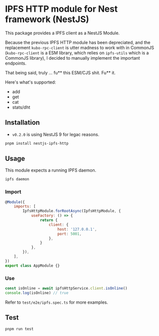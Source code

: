 # IPFS HTTP module for Nest framework (NestJS)

This package provides a IPFS client as a NestJS Module.

Because the previous IPFS HTTP module has been depreciated, and the replacement `kubo-rpc-client` is utter madness to work with in CommonJS (`kubo-rpc-client` is a ESM library, which relies on `ipfs-utils` which is a CommonJS library), I decided to manually implement the important endpoints.

That being said, truly ... fu** this ESM/CJS shit. Fu** it.

Here's what's supported:
- add
- get
- cat
- stats/dht

## Installation

- `v0.2.0` is using NestJS 9 for legac reasons.

```bash
pnpm install nestjs-ipfs-http
```

## Usage

This module expects a running IPFS daemon.

```bash
ipfs daemon
```

### Import

```js
@Module({
    imports: [
        IpfsHttpModule.forRootAsync(IpfsHttpModule, {
            useFactory: () => {
                return {
                    client: {
                        host: '127.0.0.1',
                        port: 5001,
                    },
                }
            },
        }),
    ],
})
export class AppModule {}
```

### Use

```js
const isOnline = await ipfsHttpService.client.isOnline()
console.log(isOnline) // true
```

Refer to `test/e2e/ipfs.spec.ts` for more examples.

## Test

```bash
pnpm run test
```